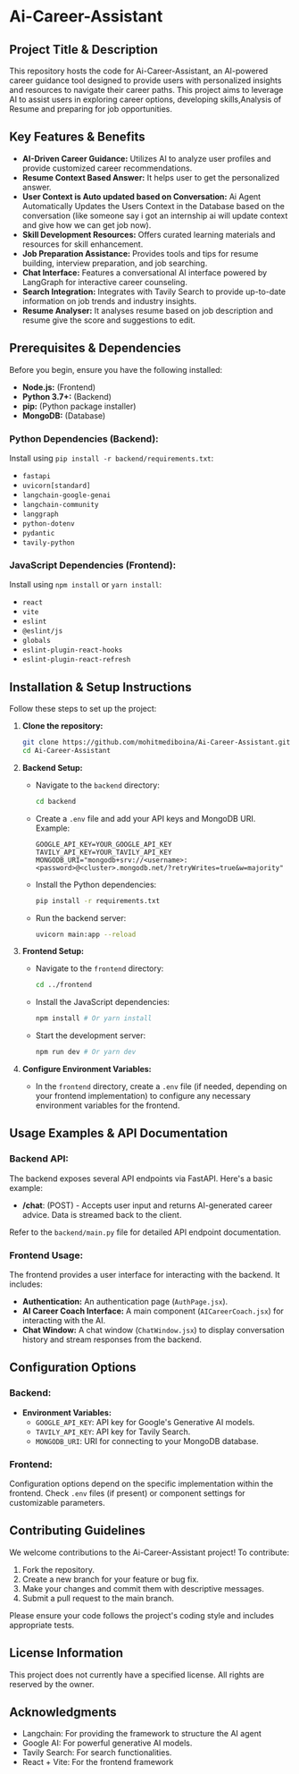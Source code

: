 # Ai-Career-Assistant

## Project Title & Description

This repository hosts the code for Ai-Career-Assistant, an AI-powered career guidance tool designed to provide users with personalized insights and resources to navigate their career paths. This project aims to leverage AI to assist users in exploring career options, developing skills,Analysis of Resume and preparing for job opportunities.

## Key Features & Benefits

*   **AI-Driven Career Guidance:** Utilizes AI to analyze user profiles and provide customized career recommendations.
*   **Resume Context Based Answer:** It helps user to get the personalized answer.
*   **User Context is Auto updated based on Conversation:** Ai Agent Automatically Updates the Users Context in the Database based on the conversation (like someone say i got an internship ai will update context and give how we can get job now).
*   **Skill Development Resources:** Offers curated learning materials and resources for skill enhancement.
*   **Job Preparation Assistance:** Provides tools and tips for resume building, interview preparation, and job searching.
*   **Chat Interface:** Features a conversational AI interface powered by LangGraph for interactive career counseling.
*   **Search Integration:** Integrates with Tavily Search to provide up-to-date information on job trends and industry insights.
*   **Resume Analyser:** It analyses resume based on job description and resume give the score and suggestions to edit.
## Prerequisites & Dependencies

Before you begin, ensure you have the following installed:

*   **Node.js:** (Frontend)
*   **Python 3.7+:** (Backend)
*   **pip:** (Python package installer)
*   **MongoDB:** (Database)

### Python Dependencies (Backend):

Install using `pip install -r backend/requirements.txt`:

*   `fastapi`
*   `uvicorn[standard]`
*   `langchain-google-genai`
*   `langchain-community`
*   `langgraph`
*   `python-dotenv`
*   `pydantic`
*   `tavily-python`

### JavaScript Dependencies (Frontend):

Install using `npm install` or `yarn install`:

*   `react`
*   `vite`
*   `eslint`
*   `@eslint/js`
*   `globals`
*   `eslint-plugin-react-hooks`
*   `eslint-plugin-react-refresh`

## Installation & Setup Instructions

Follow these steps to set up the project:

1.  **Clone the repository:**

    ```bash
    git clone https://github.com/mohitmediboina/Ai-Career-Assistant.git
    cd Ai-Career-Assistant
    ```

2.  **Backend Setup:**

    *   Navigate to the `backend` directory:

        ```bash
        cd backend
        ```

    *   Create a `.env` file and add your API keys and MongoDB URI.  Example:

        ```
        GOOGLE_API_KEY=YOUR_GOOGLE_API_KEY
        TAVILY_API_KEY=YOUR_TAVILY_API_KEY
        MONGODB_URI="mongodb+srv://<username>:<password>@<cluster>.mongodb.net/?retryWrites=true&w=majority"
        ```

    *   Install the Python dependencies:

        ```bash
        pip install -r requirements.txt
        ```

    *   Run the backend server:

        ```bash
        uvicorn main:app --reload
        ```

3.  **Frontend Setup:**

    *   Navigate to the `frontend` directory:

        ```bash
        cd ../frontend
        ```

    *   Install the JavaScript dependencies:

        ```bash
        npm install # Or yarn install
        ```

    *   Start the development server:

        ```bash
        npm run dev # Or yarn dev
        ```

4.  **Configure Environment Variables:**

    *   In the `frontend` directory, create a `.env` file (if needed, depending on your frontend implementation) to configure any necessary environment variables for the frontend.

## Usage Examples & API Documentation

### Backend API:

The backend exposes several API endpoints via FastAPI.  Here's a basic example:

*   **/chat**: (POST) - Accepts user input and returns AI-generated career advice.  Data is streamed back to the client.

Refer to the `backend/main.py` file for detailed API endpoint documentation.

### Frontend Usage:

The frontend provides a user interface for interacting with the backend.  It includes:

*   **Authentication:** An authentication page (`AuthPage.jsx`).
*   **AI Career Coach Interface:** A main component (`AICareerCoach.jsx`) for interacting with the AI.
*   **Chat Window:** A chat window (`ChatWindow.jsx`) to display conversation history and stream responses from the backend.

## Configuration Options

### Backend:

*   **Environment Variables:**
    *   `GOOGLE_API_KEY`: API key for Google's Generative AI models.
    *   `TAVILY_API_KEY`: API key for Tavily Search.
    *   `MONGODB_URI`: URI for connecting to your MongoDB database.

### Frontend:

Configuration options depend on the specific implementation within the frontend.  Check `.env` files (if present) or component settings for customizable parameters.

## Contributing Guidelines

We welcome contributions to the Ai-Career-Assistant project! To contribute:

1.  Fork the repository.
2.  Create a new branch for your feature or bug fix.
3.  Make your changes and commit them with descriptive messages.
4.  Submit a pull request to the main branch.

Please ensure your code follows the project's coding style and includes appropriate tests.

## License Information

This project does not currently have a specified license. All rights are reserved by the owner.

## Acknowledgments

*   Langchain: For providing the framework to structure the AI agent
*   Google AI: For powerful generative AI models.
*   Tavily Search: For search functionalities.
*   React + Vite: For the frontend framework